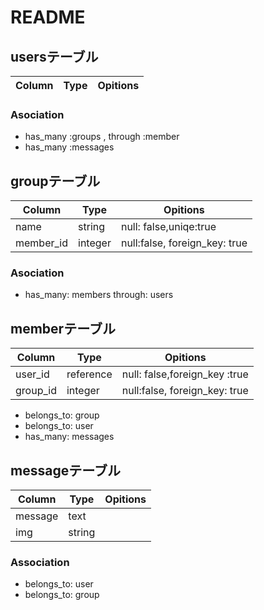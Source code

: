 
# README



## usersテーブル
|Column|Type|Opitions|
|------|----|---------|


### Asociation
- has_many :groups , through :member
- has_many :messages


## groupテーブル

|Column|Type|Opitions|
|------|----|---------|
|name|string|null: false,uniqe:true|
|member_id|integer|null:false, foreign_key: true|

### Asociation
- has_many: members through: users

## memberテーブル

|Column|Type|Opitions|
|------|----|---------|
|user_id|reference|null: false,foreign_key :true|
|group_id|integer|null:false, foreign_key: true|


- belongs_to: group 
- belongs_to: user
- has_many: messages


## messageテーブル

|Column|Type|Opitions|
|------|----|---------|
|message|text|
|img|string|

### Association

- belongs_to: user 
- belongs_to: group


